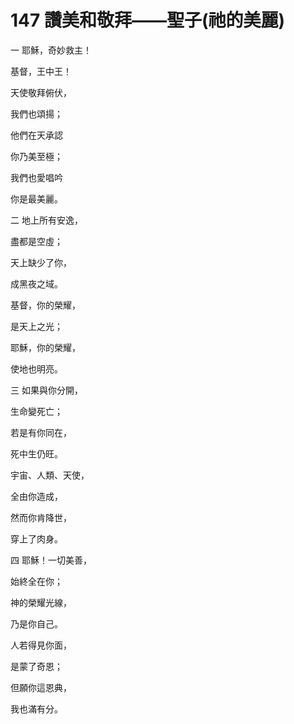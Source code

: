 # 147 讚美和敬拜——聖子(祂的美麗)

一 耶穌，奇妙救主！

基督，王中王！

天使敬拜俯伏，

我們也頌揚；

他們在天承認

你乃美至極；

我們也愛唱吟

你是最美麗。

二 地上所有安逸，

盡都是空虛；

天上缺少了你，

成黑夜之域。

基督，你的榮耀，

是天上之光；

耶穌，你的榮耀，

使地也明亮。

三 如果與你分開，

生命變死亡；

若是有你同在，

死中生仍旺。

宇宙、人類、天使，

全由你造成，

然而你肯降世，

穿上了肉身。

四 耶穌！一切美善，

始終全在你；

神的榮耀光線，

乃是你自己。

人若得見你面，

是蒙了奇恩；

但願你這恩典，

我也滿有分。

